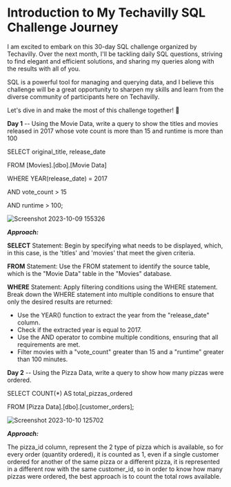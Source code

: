 # Introduction to My Techavilly SQL Challenge Journey

I am excited to embark on this 30-day SQL challenge organized by Techavilly. Over the next month, I'll be tackling daily SQL questions, striving to find elegant and efficient solutions, and sharing my queries along with the results with all of you.

SQL is a powerful tool for managing and querying data, and I believe this challenge will be a great opportunity to sharpen my skills and learn from the diverse community of participants here on Techavilly.

Let's dive in and make the most of this challenge together! 🚀

**Day 1** -- Using the Movie Data, write a query to show the titles and movies released in 2017 whose vote count is more than 15 and runtime is more than 100

SELECT original_title, release_date

FROM [Movies].[dbo].[Movie Data]

WHERE YEAR(release_date) = 2017

AND vote_count > 15

AND runtime > 100;

![Screenshot 2023-10-09 155326](https://github.com/Adekolaau/Polished-data-hub/assets/128713981/f6411548-a779-4a24-abf3-a5e6852fbda3)

**_Approach:_**

**SELECT** Statement: Begin by specifying what needs to be displayed, which, in this case, is the 'titles' and 'movies' that meet the given criteria.

**FROM** Statement: Use the FROM statement to identify the source table, which is the "Movie Data" table in the "Movies" database.

**WHERE** Statement: Apply filtering conditions using the WHERE statement. Break down the WHERE statement into multiple conditions to ensure that only the desired results are returned:

- Use the YEAR() function to extract the year from the "release_date" column.
- Check if the extracted year is equal to 2017.
- Use the AND operator to combine multiple conditions, ensuring that all requirements are met.
- Filter movies with a "vote_count" greater than 15 and a "runtime" greater than 100 minutes.

**Day 2** -- Using the Pizza Data, write a query to show how many pizzas were ordered.

SELECT COUNT(*) AS total_pizzas_ordered

FROM [Pizza Data].[dbo].[customer_orders];

![Screenshot 2023-10-10 125702](https://github.com/Adekolaau/Polished-data-hub/assets/128713981/0606c4b6-9024-496a-bc5f-c5bf207022b3)

**_Approach:_**

The pizza_id column, represent the 2 type of pizza which is available, so for every order (quantity ordered), it is counted as 1, even if a single customer ordered for another of the same pizza or 
a different pizza, it is represented in a different row with the same customer_id, so in order to know how many pizzas were ordered, the best approach is to count the total rows available. 


